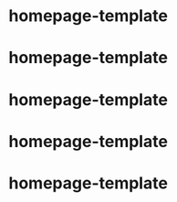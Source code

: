 # homepage-template
# homepage-template
# homepage-template
# homepage-template
# homepage-template
